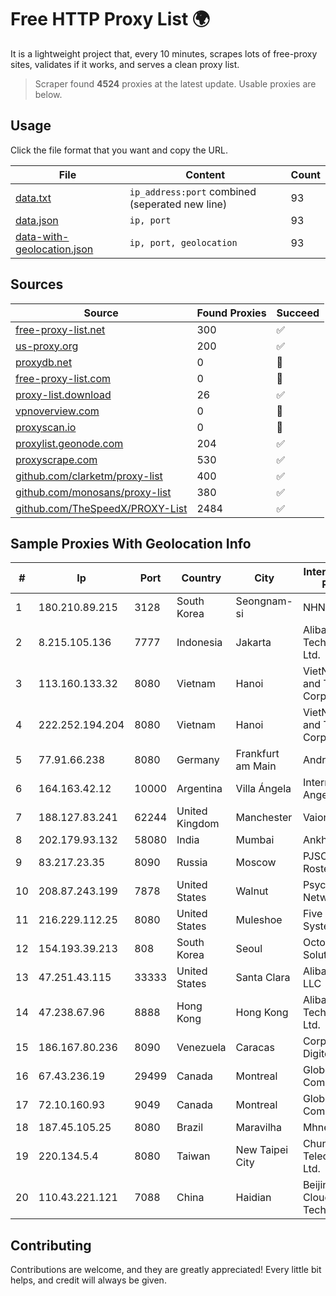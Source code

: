
# Free HTTP Proxy List 🌍

It is a lightweight project that, every 10 minutes, scrapes lots of free-proxy sites, validates if it works, and serves a clean proxy list.


> Scraper found **4524** proxies at the latest update. Usable proxies are below.

## Usage

Click the file format that you want and copy the URL.


|File|Content|Count|
|----|-------|-----|
|[data.txt](https://raw.githubusercontent.com/themiralay/Proxy-List-World/master/data.txt)|`ip_address:port` combined (seperated new line)|93|
|[data.json](https://raw.githubusercontent.com/themiralay/Proxy-List-World/master/data.json)|`ip, port`|93|
|[data-with-geolocation.json](https://raw.githubusercontent.com/themiralay/Proxy-List-World/master/data-with-geolocation.json)|`ip, port, geolocation`|93|

## Sources

|Source|Found Proxies|Succeed|
|------|-------------|-------|
|[free-proxy-list.net](https://free-proxy-list.net)|300|✅|
|[us-proxy.org](https://www.us-proxy.org)|200|✅|
|[proxydb.net](http://proxydb.net)|0|🚫|
|[free-proxy-list.com](https://free-proxy-list.com/?page=&port=&type%5B%5D=http&type%5B%5D=https&up_time=0&search=Search)|0|🚫|
|[proxy-list.download](https://www.proxy-list.download/HTTP)|26|✅|
|[vpnoverview.com](https://vpnoverview.com/privacy/anonymous-browsing/free-proxy-servers)|0|🚫|
|[proxyscan.io](https://www.proxyscan.io)|0|🚫|
|[proxylist.geonode.com](https://proxylist.geonode.com/api/proxy-list?limit=300&page=1&sort_by=lastChecked&sort_type=desc&protocols=http,https)|204|✅|
|[proxyscrape.com](https://api.proxyscrape.com/v2/?request=displayproxies&protocol=http&timeout=10000&country=all&ssl=all&anonymity=all)|530|✅|
|[github.com/clarketm/proxy-list](https://raw.githubusercontent.com/clarketm/proxy-list/master/proxy-list-raw.txt)|400|✅|
|[github.com/monosans/proxy-list](https://raw.githubusercontent.com/monosans/proxy-list/main/proxies/http.txt)|380|✅|
|[github.com/TheSpeedX/PROXY-List](https://raw.githubusercontent.com/TheSpeedX/PROXY-List/master/http.txt)|2484|✅|


## Sample Proxies With Geolocation Info

|#|Ip|Port|Country|City|Internet Service Provider|
|-|--|----|-------|----|-------------------------|
|1|180.210.89.215|3128|South Korea|Seongnam-si|NHNCLOUD|
|2|8.215.105.136|7777|Indonesia|Jakarta|Alibaba (US) Technology Co., Ltd.|
|3|113.160.133.32|8080|Vietnam|Hanoi|VietNam Post and Telecom Corporation|
|4|222.252.194.204|8080|Vietnam|Hanoi|VietNam Post and Telecom Corporation|
|5|77.91.66.238|8080|Germany|Frankfurt am Main|Andrii Hrosh|
|6|164.163.42.12|10000|Argentina|Villa Ángela|Interret Villa Angela SRL|
|7|188.127.83.241|62244|United Kingdom|Manchester|Vaioni Group Ltd|
|8|202.179.93.132|58080|India|Mumbai|Ankhnet|
|9|83.217.23.35|8090|Russia|Moscow|PJSC Rostelecom|
|10|208.87.243.199|7878|United States|Walnut|Psychz Networks|
|11|216.229.112.25|8080|United States|Muleshoe|Five Area Systems, LLC|
|12|154.193.39.213|808|South Korea|Seoul|Octopus Web Solution Inc|
|13|47.251.43.115|33333|United States|Santa Clara|Alibaba Cloud LLC|
|14|47.238.67.96|8888|Hong Kong|Hong Kong|Alibaba (US) Technology Co., Ltd.|
|15|186.167.80.236|8090|Venezuela|Caracas|Corporacion Digitel C.A|
|16|67.43.236.19|29499|Canada|Montreal|GloboTech Communications|
|17|72.10.160.93|9049|Canada|Montreal|GloboTech Communications|
|18|187.45.105.25|8080|Brazil|Maravilha|Mhnet Telecom|
|19|220.134.5.4|8080|Taiwan|New Taipei City|Chunghwa Telecom Co., Ltd.|
|20|110.43.221.121|7088|China|Haidian|Beijing Kingsoft Cloud Internet Technology Co|



## Contributing

Contributions are welcome, and they are greatly appreciated! Every
little bit helps, and credit will always be given.

